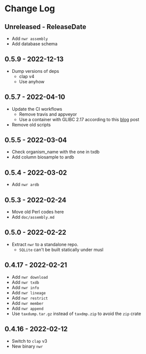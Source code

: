 # Change Log

## Unreleased - ReleaseDate

* Add `nwr assembly`
* Add database schema

## 0.5.9 - 2022-12-13

* Dump versions of deps
    * clap v4
    * Use anyhow

## 0.5.7 - 2022-04-10

* Update the CI workflows
    * Remove travis and appveyor
    * Use a container with GLIBC 2.17 according to
      this [blog](https://kobzol.github.io/rust/ci/2021/05/07/building-rust-binaries-in-ci-that-work-with-older-glibc.html)
      post
* Remove old scripts

## 0.5.5 - 2022-03-04

* Check organism_name with the one in txdb
* Add column biosample to ardb

## 0.5.4 - 2022-03-02

* Add `nwr ardb`

## 0.5.3 - 2022-02-24

* Move old Perl codes here
* Add `doc/assembly.md`

## 0.5.0 - 2022-02-22

* Extract `nwr` to a standalone repo.
    * `SQLite` can't be built statically under musl

## 0.4.17 - 2022-02-21

* Add `nwr download`
* Add `nwr txdb`
* Add `nwr info`
* Add `nwr lineage`
* Add `nwr restrict`
* Add `nwr member`
* Add `nwr append`
* Use `taxdump.tar.gz` instead of `taxdmp.zip` to avoid the `zip` crate

## 0.4.16 - 2022-02-12

* Switch to `clap` v3
* New binary `nwr`
